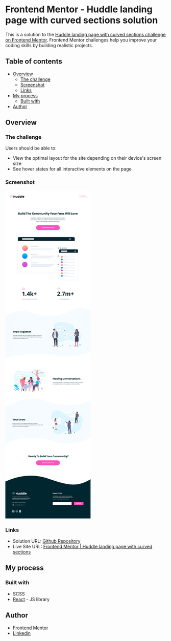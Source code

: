 # Frontend Mentor - Huddle landing page with curved sections solution

This is a solution to the [Huddle landing page with curved sections challenge on Frontend Mentor](https://www.frontendmentor.io/challenges/huddle-landing-page-with-curved-sections-5ca5ecd01e82137ec91a50f2). Frontend Mentor challenges help you improve your coding skills by building realistic projects.

## Table of contents

- [Overview](#overview)
  - [The challenge](#the-challenge)
  - [Screenshot](#screenshot)
  - [Links](#links)
- [My process](#my-process)
  - [Built with](#built-with)
- [Author](#author)

## Overview

### The challenge

Users should be able to:

- View the optimal layout for the site depending on their device's screen size
- See hover states for all interactive elements on the page

### Screenshot

![](./src/assets/design/desktop-design.jpg)

### Links

- Solution URL: [Github Repository](https://github.com/simokitkat/Huddle-landing-page-with-curved-sections)
- Live Site URL: [Frontend Mentor | Huddle landing page with curved sections](https://huddlelandingpagewithcurvedsections.netlify.app)

## My process

### Built with

- SCSS
- [React](https://reactjs.org/) - JS library

## Author

- [Frontend Mentor](https://www.frontendmentor.io/profile/simokitkat)
- [Linkedin](https://www.linkedin.com/in/islamsoliman92)
